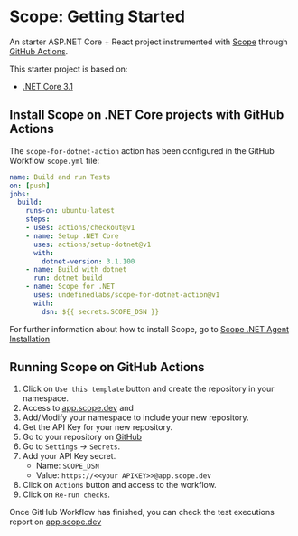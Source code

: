 # Scope: Getting Started

An starter ASP.NET Core + React project instrumented with [Scope](https://scope.undefinedlabs.com) through [GitHub Actions](https://github.com/features/actions).

This starter project is based on:
- [.NET Core 3.1](https://dotnet.microsoft.com/download/dotnet-core/3.1)

## Install Scope on .NET Core projects with GitHub Actions

The `scope-for-dotnet-action` action has been configured in the GitHub Workflow `scope.yml` file:

```yaml
name: Build and run Tests 
on: [push]
jobs:
  build:
    runs-on: ubuntu-latest
    steps:
    - uses: actions/checkout@v1
    - name: Setup .NET Core
      uses: actions/setup-dotnet@v1
      with:
        dotnet-version: 3.1.100
    - name: Build with dotnet
      run: dotnet build
    - name: Scope for .NET
      uses: undefinedlabs/scope-for-dotnet-action@v1
      with:
        dsn: ${{ secrets.SCOPE_DSN }}
```

For further information about how to install Scope, go to [Scope .NET Agent Installation](https://docs.scope.dev/docs/dotnet-installation)

## Running Scope on GitHub Actions

1. Click on `Use this template` button and create the repository in your namespace.
2. Access to [app.scope.dev](https://app.scope.dev) and 
3. Add/Modify your namespace to include your new repository.
4. Get the API Key for your new repository.
5. Go to your repository on [GitHub](https://github.com)
6. Go to `Settings` -> `Secrets`.
7. Add your API Key secret.
    - Name: `SCOPE_DSN`
    - Value: `https://<<your APIKEY>>@app.scope.dev`
8. Click on `Actions` button and access to the workflow.
9. Click on `Re-run checks`.

Once GitHub Workflow has finished, you can check the test executions report on [app.scope.dev](https://app.scope.dev) 
